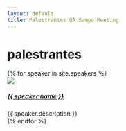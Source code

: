 ```yaml
---
layout: default
title: Palestrantes QA Sampa Meeting
---
```


<div class="speakers">
  <h1 class="pageTitle">palestrantes</h1>
  <div class="speakers-content">
    {% for speaker in site.speakers %}
      <div class="speaker">
        <div class="photo">
          <a href="{{ speaker.link }}" target="_blank"><img src="/assets/img/speakers/{{ speaker.image }}"></a>
        </div>
        <div class="text">
          <h5>
            <a href="{{ speaker.link }}" target="_blank">{{ speaker.name }}</a>
          </h5>
          <div class="description">
            {{ speaker.description }}
          </div>
        </div>
      </div>
    {% endfor %}
  </div>
</div>
